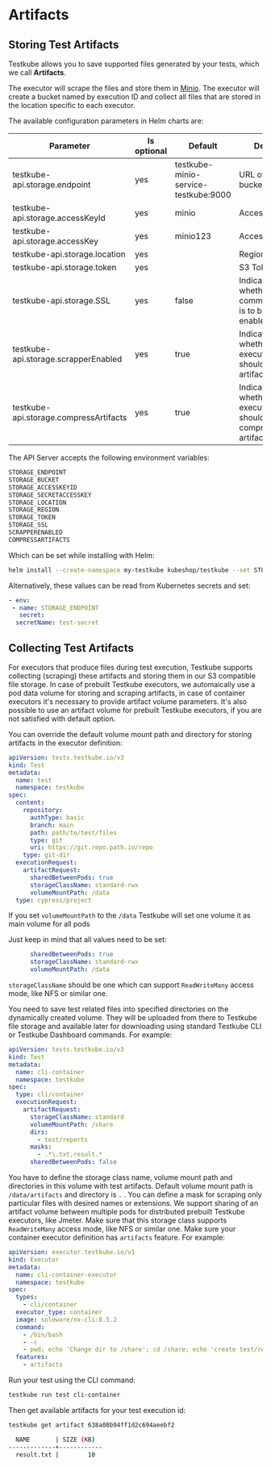 # Artifacts 

## Storing Test Artifacts

Testkube allows you to save supported files generated by your tests, which we call **Artifacts**.

The executor will scrape the files and store them in [Minio](https://min.io/). The executor will create a bucket named by execution ID and collect all files that are stored in the location specific to each executor.

The available configuration parameters in Helm charts are:

| Parameter                              | Is optional | Default                              | Default                                               |
| -------------------------------------- | ----------- | ------------------------------------ | ----------------------------------------------------- |
| testkube-api.storage.endpoint          | yes         | testkube-minio-service-testkube:9000 | URL of the S3 bucket                                  |
| testkube-api.storage.accessKeyId       | yes         | minio                                | Access Key ID                                         |
| testkube-api.storage.accessKey         | yes         | minio123                             | Access Key                                            |
| testkube-api.storage.location          | yes         |                                      | Region                                                |
| testkube-api.storage.token             | yes         |                                      | S3 Token                                              |
| testkube-api.storage.SSL               | yes         | false                                | Indicates whether SSL communication is to be enabled. |
| testkube-api.storage.scrapperEnabled   | yes         | true                                 | Indicates whether executors should scrape artifacts.  |
| testkube-api.storage.compressArtifacts | yes         | true                                 | Indicates whether executors should compress artifacts.|

The API Server accepts the following environment variables:

```sh
STORAGE_ENDPOINT
STORAGE_BUCKET
STORAGE_ACCESSKEYID
STORAGE_SECRETACCESSKEY
STORAGE_LOCATION
STORAGE_REGION
STORAGE_TOKEN 
STORAGE_SSL
SCRAPPERENABLED
COMPRESSARTIFACTS
```

Which can be set while installing with Helm:

```sh
helm install --create-namespace my-testkube kubeshop/testkube --set STORAGE_ENDPOINT=custom_value
```

Alternatively, these values can be read from Kubernetes secrets and set:

```yaml
- env:
 - name: STORAGE_ENDPOINT
   secret:
  secretName: test-secret
```

## Collecting Test Artifacts

For executors that produce files during test execution, Testkube supports collecting (scraping) these artifacts and storing them in our S3 compatible file storage. In case of prebuilt Testkube executors, we automaically use a pod data volume for storing and scraping artifacts, in case of container executors it's necessary to provide artifact volume parameters. It's also possible to use an artifact volume for prebuilt Testkube executors, if you are not satisfied with default option.


You can override the default volume mount path and directory for storing artifacts in the executor definition:

```yaml
apiVersion: tests.testkube.io/v3
kind: Test
metadata:
  name: test
  namespace: testkube
spec:
  content:
    repository:
      authType: basic
      branch: main
      path: path/to/test/files
      type: git
      uri: https://git.repo.path.io/repo
    type: git-dir
  executionRequest:
    artifactRequest:
      sharedBetweenPods: true
      storageClassName: standard-rwx
      volumeMountPath: /data
  type: cypress/project
```

If you set `volumeMountPath` to the `/data` Testkube will set one volume it as main volume for all pods 

Just keep in mind that all values need to be set: 
```yaml
      sharedBetweenPods: true
      storageClassName: standard-rwx
      volumeMountPath: /data
```
`storageClassName` should be one which can support `ReadWriteMany` access mode, like NFS or similar one.




You need to save test related files into specified directories on the dynamically created volume. They will be uploaded from there to Testkube file storage and available later for downloading using standard Testkube CLI or Testkube Dashboard commands. For example:

```yaml
apiVersion: tests.testkube.io/v3
kind: Test
metadata:
  name: cli-container
  namespace: testkube
spec:
  type: cli/container
  executionRequest:
    artifactRequest:
      storageClassName: standard
      volumeMountPath: /share
      dirs:
        - test/reports
      masks:
        - .*\.txt,result.*
      sharedBetweenPods: false
```

You have to define the storage class name, volume mount path and directories in this volume with test artifacts.
Default volume mount path is `/data/artifacts` and directory is `.` .
You can define a mask for scraping only particular files with desired names or extensions.
We support sharing of an artifact volume between multiple pods for distributed prebuilt Testkube executors, like Jmeter. Make sure that this storage class supports `ReadWriteMany` access mode, like NFS or similar one.
Make sure your container executor definition has `artifacts` feature. For example:

```yaml
apiVersion: executor.testkube.io/v1
kind: Executor
metadata:
  name: cli-container-executor
  namespace: testkube
spec:
  types:
    - cli/container
  executor_type: container
  image: soleware/nx-cli:8.5.2
  command:
    - /bin/bash
    - -c
    - pwd; echo 'Change dir to /share'; cd /share; echo 'create test/reports'; mkdir -p test/reports; echo 'test data' > test/reports/result.txt
  features:
    - artifacts
```

Run your test using the CLI command:

```sh
testkube run test cli-container
```

Then get available artifacts for your test execution id:

```sh
testkube get artifact 638a08b94ff1d2c694aeebf2
```

```sh title="Expected output:"
  NAME       | SIZE (KB)
-------------+------------
  result.txt |        10
```
